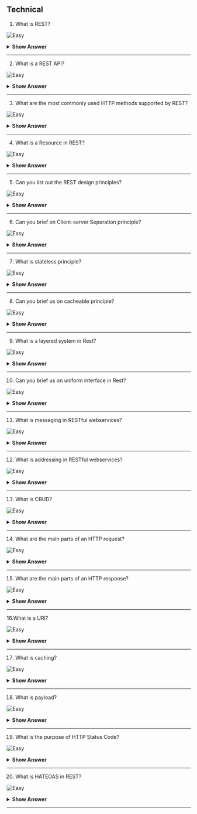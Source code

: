 ## Technical

1. What is REST?

![Easy](https://github.com/revaturelabs/interviewquestions/blob/dev/ComplexityTags/simple%20(2).svg)

<details> <summary> <b> Show Answer </b> </summary>

<blockquote> 
    
- Representational state transfer(REST) is an abstraction of architecture of world wide web. REST is an architectural style to design networked application.
- REST makes communication between remote computers easy by using the simple HTTP protocol which support for CRUD (Create, Read, Update, and Delete) operations on the server

</blockquote> 

</details>

---

2. What is a REST API?

![Easy](https://github.com/revaturelabs/interviewquestions/blob/dev/ComplexityTags/simple%20(2).svg)

<details> <summary> <b> Show Answer </b> </summary>

<blockquote> 

- A REST API, also called a RESTful API, is an API that follows REST principles. 
- In a REST API, all data are treated as resources, each one represented by a unique uniform resource identifier (URI). 
- For example, the **Twitter API** makes each tweet an available resource that can be retrieved by clients. Clients can also use Twitter’s API to post tweets and perform other actions on the site.

</blockquote>

</details>

---

3. What are the most commonly used HTTP methods supported by REST?

![Easy](https://github.com/revaturelabs/interviewquestions/blob/dev/ComplexityTags/simple%20(2).svg)

<details> <summary> <b> Show Answer </b> </summary>

<blockquote> 

- `GET` is only used to request data from a specified resource. Get requests can be cached and bookmarked. It remains in the browser history and haS length restrictions. GET requests should never be used when dealing with sensitive data.
- `POST` is used to send data to a server to create/update a resource. POST requests are never cached and bookmarked and do not remain in the browser history.
- `PUT` replaces all current representations of the target resource with the request payload.
- `DELETE` removes the specified resource.
- `OPTIONS` is used to describe the communication options for the target resource.
- `HEAD` asks for a response identical to that of a GET request, but without the response body.

</blockquote>

</details>

---

4. What is a Resource in REST?

![Easy](https://github.com/revaturelabs/interviewquestions/blob/dev/ComplexityTags/simple%20(2).svg)

<details> <summary> <b> Show Answer </b> </summary>

<blockquote> 

- In REST, every accessible piece of content on the server is labeled as a resource. 
- A resource is an object with a type, associated data, a relationship with other resources on the server, and a list of methods that can be used with it. 
- For example, a resource could be an HTML or text file, a data file, an image or video, or an executable code file.

- A resource is identified with a uniform resource identifier, or URI. Clients access resources by including their URIs in HTTP requests.

</blockquote>

</details>

---

5. Can you list out the REST design principles?

![Easy](https://github.com/revaturelabs/interviewquestions/blob/dev/ComplexityTags/simple%20(2).svg)

<details> <summary> <b> Show Answer </b> </summary>

<blockquote> 

REST APIs follow six design principles :

- Client-server Separation
- Stateless
- Cacheable
- Layered System
- Uniform Interface
- Code on Demand (optional)

</blockquote>

</details>

---

6. Can you brief on Client-server Seperation principle?

![Easy](https://github.com/revaturelabs/interviewquestions/blob/dev/ComplexityTags/simple%20(2).svg)

<details> <summary> <b> Show Answer </b> </summary>

<blockquote> 

- The application which is requesting the resource is called the client, and the application which has the resource is called the server. 
- When the client requests a request to the server, the server sends a response to the client. The server can’t initiate a request to the client. 
- In a RESTful API, the client and server are always kept independent of each other. This ensures that both the client and the server can be scaled independently.

</blockquote>

</details>

---

7. What is stateless principle?

![Easy](https://github.com/revaturelabs/interviewquestions/blob/dev/ComplexityTags/simple%20(2).svg)

<details> <summary> <b> Show Answer </b> </summary>

<blockquote>

- In a RESTful API, each request needs to contain the data that is necessary to process it. Servers aren’t allowed to store any data related to the client. 
- No session or authentication state is stored on the server. 
- If the client requires authentication, then the client needs to authenticate itself before sending a request to the server.

</blockquote>

</details>

---

8. Can you brief us on cacheable principle?

![Easy](https://github.com/revaturelabs/interviewquestions/blob/dev/ComplexityTags/simple%20(2).svg)

<details> <summary> <b> Show Answer </b> </summary>

<blockquote>

- In REST APIs, the resources should be able to cache themselves either on the client or on the server. - When a client requests a resource from the server, the response from the server will contain the information on whether the resource can be cached or not and for how long. 
- The main idea of caching is to improve the performance of the client by reducing the bandwidth required to load the resource.

</blockquote>

</details>

---

9. What is a layered system in Rest?

![Easy](https://github.com/revaturelabs/interviewquestions/blob/dev/ComplexityTags/simple%20(2).svg)

<details> <summary> <b> Show Answer </b> </summary>

<blockquote>

- In REST APIs, there can be multiple intermediaries between the client and the server. It isn’t always necessarily true that the client connects directly to the server and requests a resource. 
- There can be multiple systems in between them that are responsible for handling security, traffic, balancing the load, redirection, etc. 
- The client or the server doesn’t have any information about how many systems are in between them.

</blockquote>

</details>

---

10. Can you brief us on uniform interface in Rest?

![Easy](https://github.com/revaturelabs/interviewquestions/blob/dev/ComplexityTags/simple%20(2).svg)

<details> <summary> <b> Show Answer </b> </summary>

<blockquote>

- All communications between the client and server must follow the same protocol. For REST, this protocol is HTTP. 
- A uniform interface simplifies integrations because every application is using the same language to request and send data.

</blockquote>

</details>

---

11. What is messaging in RESTful webservices?

![Easy](https://github.com/revaturelabs/interviewquestions/blob/dev/ComplexityTags/simple%20(2).svg)

<details> <summary> <b> Show Answer </b> </summary>

<blockquote>

A client sends a message in form of a HTTP Request and server responds in form of a HTTP Response. This technique is termed as Messaging. These messages contain message data and metadata i.e. information about message itself.

</blockquote>

</details>

---

12. What is addressing in RESTful webservices?

![Easy](https://github.com/revaturelabs/interviewquestions/blob/dev/ComplexityTags/simple%20(2).svg)

<details> <summary> <b> Show Answer </b> </summary>

<blockquote>

Addressing refers to locating a resource or multiple resources lying on the server. It is analogous to locate a postal address of a person.

</blockquote>

</details>

---

13. What is CRUD?

![Easy](https://github.com/revaturelabs/interviewquestions/blob/dev/ComplexityTags/simple%20(2).svg)

<details> <summary> <b> Show Answer </b> </summary>

<blockquote>

- CRUD stands for “Create, Read, Update, Delete.” These are the four basic actions that can be performed on databases through a REST API. Each action corresponds to an HTTP request method:

  - Create = POST
  - Read = GET
  - Update = PUT
  - Delete = DELETE

</blockquote>

</details>

---

14. What are the main parts of an HTTP request?

![Easy](https://github.com/revaturelabs/interviewquestions/blob/dev/ComplexityTags/simple%20(2).svg)

<details> <summary> <b> Show Answer </b> </summary>

<blockquote>

HTTP requests are sent by the client to the API. They request data or perform some action on the server. 

There are five main components of an HTTP request in REST:

- **Start line**: Indicates the intended action of the request and includes:
- **a request method**: that indicates the HTTP request method to be performed on the resource (i.e., GET, POST, PUT, DELETE).
- **a URI** that identifies the requested resource on the server.
- **the HTTP version** being used, which signals which version the API should respond with.
- **HTTP Request Header**: Lists metadata about the request, such as the user agent, file formats the client will accept, format of the request body, language, caching preferences, etc.
- **HTTP Request body**: Contains any data associated with the request. This is only necessary if the request is to modify data on the server with the POST or PUT methods.

</blockquote>

</details>

---

15. What are the main parts of an HTTP response?

![Easy](https://github.com/revaturelabs/interviewquestions/blob/dev/ComplexityTags/simple%20(2).svg)

<details> <summary> <b> Show Answer </b> </summary>

<blockquote>

- HTTP responses are sent by the API to the client. They inform the client that the requested action was (or was not) completed and to deliver any requested resources. There are four main components of an HTTP response:

- **HTTP version**: The version of HTTP version used.
- **Status line**: Indicates the status of the request with an HTTP response status code.
- **HTTP Response Header**: Lists metadata about the response, such as the date, server, user agent, file formats of the returned resources, caching information, etc.
- **HTTP Response body**: Contains the resource data that was requested by the client, and is also called the payload.

</blockquote>

</details>

---

16.What is a URI?

![Easy](https://github.com/revaturelabs/interviewquestions/blob/dev/ComplexityTags/simple%20(2).svg)

<details> <summary> <b> Show Answer </b> </summary>

<blockquote>

URI stands for uniform resource identifier. In REST, a URI is a string that identifies a resource on a web server. Each resource has its own unique URI which, when included in an HTTP request, allows clients to target that resource and perform actions on it. The process of targeting a resource with its URI is called “addressing.”

The format of a URI is as follows:

`<protocol>://<service-name>/<ResourceType>/<ResourceID>`

</blockquote>

</details>

---

17. What is caching?

![Easy](https://github.com/revaturelabs/interviewquestions/blob/dev/ComplexityTags/simple%20(2).svg)

<details> <summary> <b> Show Answer </b> </summary>

<blockquote>

- Caching refers to storing server response in client itself so that a client needs not to make server request for same resource again and again. 
- A server response should have information about how a caching is to be done so that a client caches response for a period of time or never caches the server response.

</blockquote>

</details>

---

18. What is payload?

![Easy](https://github.com/revaturelabs/interviewquestions/blob/dev/ComplexityTags/simple%20(2).svg)

<details> <summary> <b> Show Answer </b> </summary>

<blockquote>

- `Payload` refers to the data in the body of the HTTP request and/or response messages in GET or POST requests.

- For example, if you request a specific tweet from the Twitter API, the payload comprises the document containing the tweet text and any associated files for rendering the tweet on a page.

- Payload can also be included in the HTTP request with the POST method. If you want to post a tweet through Twitter's API, the tweet text that you send in your POST request is the payload.

</blockquote>

</details>

---

19. What is the purpose of HTTP Status Code?

![Easy](https://github.com/revaturelabs/interviewquestions/blob/dev/ComplexityTags/simple%20(2).svg)

<details> <summary> <b> Show Answer </b> </summary>

<blockquote>

HTTP Status code are standard codes and refers to predefined status of task done at server.

HTTP Status Code:
- **200** – OK, shows success.
- **201** – CREATED, when a resource is successful created using POST or PUT request. Return link to newly created resource using location header.
- **204** – NO CONTENT, when response body is empty.
- **304** – NOT MODIFIED, used to reduce network bandwidth usage in case of conditional GET requests.
- **400** – BAD REQUEST, states that invalid input is provided.
- **401** – FORBIDDEN, states that user is not having access to method being used.
- **404** – NOT FOUND, states that method is not available.
- **409** – CONFLICT, states conflict situation while executing the method.
- **500** – INTERNAL SERVER ERROR, states that server has thrown some exception while executing the method.

</blockquote>

</details>

---
    
20. What is HATEOAS in REST?
    
![Easy](https://github.com/revaturelabs/interviewquestions/blob/dev/ComplexityTags/simple%20(2).svg)

<details> <summary> <b> Show Answer </b> </summary>

<blockquote>

HATEOAS stand for Hypermedia As The Engine Of Application State. It provides links to resources so that client does not have to manually bookmark the links. Below is an example.
    
```JS
{
"id":1,
"message":"Hello World",
"author":"Dhiraj",
"href":"/messages/1"
}
```

</blockquote>

</details>

---
